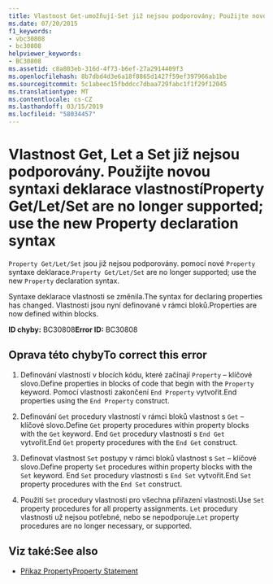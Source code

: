 ```yaml
---
title: Vlastnost Get-umožňují-Set již nejsou podporovány; Použijte novou syntaxi deklarace vlastností
ms.date: 07/20/2015
f1_keywords:
- vbc30808
- bc30808
helpviewer_keywords:
- BC30808
ms.assetid: c8a803eb-316d-4f73-b6ef-27a2914409f3
ms.openlocfilehash: 8b7dbd4d3e6a18f8865d1427f59ef397966ab1be
ms.sourcegitcommit: 5c1abeec15fbddcc7dbaa729fabc1f1f29f12045
ms.translationtype: MT
ms.contentlocale: cs-CZ
ms.lasthandoff: 03/15/2019
ms.locfileid: "58034457"
---
```

# <a name="property-getletset-are-no-longer-supported-use-the-new-property-declaration-syntax"></a><span data-ttu-id="c60f2-102">Vlastnost Get, Let a Set již nejsou podporovány. Použijte novou syntaxi deklarace vlastností</span><span class="sxs-lookup"><span data-stu-id="c60f2-102">Property Get/Let/Set are no longer supported; use the new Property declaration syntax</span></span>
<span data-ttu-id="c60f2-103">`Property Get/Let/Set` jsou již nejsou podporovány. pomocí nové `Property` syntaxe deklarace.</span><span class="sxs-lookup"><span data-stu-id="c60f2-103">`Property Get/Let/Set` are no longer supported; use the new `Property` declaration syntax.</span></span>  
  
 <span data-ttu-id="c60f2-104">Syntaxe deklarace vlastnosti se změnila.</span><span class="sxs-lookup"><span data-stu-id="c60f2-104">The syntax for declaring properties has changed.</span></span> <span data-ttu-id="c60f2-105">Vlastnosti jsou nyní definované v rámci bloků.</span><span class="sxs-lookup"><span data-stu-id="c60f2-105">Properties are now defined within blocks.</span></span>  
  
 <span data-ttu-id="c60f2-106">**ID chyby:** BC30808</span><span class="sxs-lookup"><span data-stu-id="c60f2-106">**Error ID:** BC30808</span></span>  
  
## <a name="to-correct-this-error"></a><span data-ttu-id="c60f2-107">Oprava této chyby</span><span class="sxs-lookup"><span data-stu-id="c60f2-107">To correct this error</span></span>  
  
1.  <span data-ttu-id="c60f2-108">Definování vlastností v blocích kódu, které začínají `Property` – klíčové slovo.</span><span class="sxs-lookup"><span data-stu-id="c60f2-108">Define properties in blocks of code that begin with the `Property` keyword.</span></span> <span data-ttu-id="c60f2-109">Pomocí vlastnosti zakončení `End Property` vytvořit.</span><span class="sxs-lookup"><span data-stu-id="c60f2-109">End properties using the `End Property` construct.</span></span>  
  
2.  <span data-ttu-id="c60f2-110">Definování `Get` procedury vlastností v rámci bloků vlastnost s `Get` – klíčové slovo.</span><span class="sxs-lookup"><span data-stu-id="c60f2-110">Define `Get` property procedures within property blocks with the `Get` keyword.</span></span> <span data-ttu-id="c60f2-111">End `Get` procedury vlastnosti s `End Get` vytvořit.</span><span class="sxs-lookup"><span data-stu-id="c60f2-111">End `Get` property procedures with the `End Get` construct.</span></span>  
  
3.  <span data-ttu-id="c60f2-112">Definovat vlastnost `Set` postupy v rámci bloků vlastnost s `Set` – klíčové slovo.</span><span class="sxs-lookup"><span data-stu-id="c60f2-112">Define property `Set` procedures within property blocks with the `Set` keyword.</span></span> <span data-ttu-id="c60f2-113">End `Set` procedury vlastnosti s `End Set` vytvořit.</span><span class="sxs-lookup"><span data-stu-id="c60f2-113">End `Set` property procedures with the `End Set` construct.</span></span>  
  
4.  <span data-ttu-id="c60f2-114">Použití `Set` procedury vlastnosti pro všechna přiřazení vlastnosti.</span><span class="sxs-lookup"><span data-stu-id="c60f2-114">Use `Set` property procedures for all property assignments.</span></span> <span data-ttu-id="c60f2-115">`Let` procedury vlastnosti už nejsou potřebné, nebo se nepodporuje.</span><span class="sxs-lookup"><span data-stu-id="c60f2-115">`Let` property procedures are no longer necessary, or supported.</span></span>  
  
## <a name="see-also"></a><span data-ttu-id="c60f2-116">Viz také:</span><span class="sxs-lookup"><span data-stu-id="c60f2-116">See also</span></span>

- [<span data-ttu-id="c60f2-117">Příkaz Property</span><span class="sxs-lookup"><span data-stu-id="c60f2-117">Property Statement</span></span>](../../visual-basic/language-reference/statements/property-statement.md)
